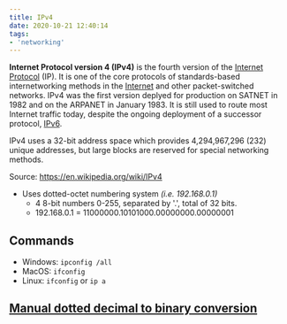 ```yaml
---
title: IPv4
date: 2020-10-21 12:40:14
tags:
- 'networking'
---
```


**Internet Protocol version 4 (IPv4)** is the fourth version of the 
[Internet Protocol](20201010175903-internet-protocol.md) (IP). It is one
of the core protocols of standards-based internetworking methods in the
[Internet](20201011171739-internet-layer.md) and other packet-switched
networks. IPv4 was the first version deplyed for production on SATNET in 1982
and on the ARPANET in January 1983. It is still used to route most Internet
traffic today, despite the ongoing deployment of a successor protocol, 
[IPv6](20201021124026-ipv6.md).

IPv4 uses a 32-bit address space which provides 4,294,967,296 (232) unique
addresses, but large blocks are reserved for special networking methods. 

Source: https://en.wikipedia.org/wiki/IPv4

* Uses dotted-octet numbering system *(i.e. 192.168.0.1)*
  + 4 8-bit numbers 0-255, separated by '.', total of 32 bits.
  + 192.168.0.1 = 11000000.10101000.00000000.00000001

## Commands

* Windows: `ipconfig /all`
* MacOS: `ifconfig`
* Linux: `ifconfig` or `ip a`

## [Manual dotted decimal to binary conversion](20201028142924-manual-dotted-decimal-to-binary-conversion.md)
